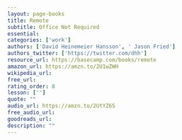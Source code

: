```yaml
---
layout: page-books
title: Remote
subtitle: Office Not Required
essential: 
categories: ['work']
authors: ['David Heinemeier Hansson', ' Jason Fried']
authors_twitter: ['https://twitter.com/dhh']
resource_url: https://basecamp.com/books/remote
amazon_url: https://amzn.to/2U1wZWH
wikipedia_url: 
free_url: 
rating_order: 8
lesson: ['']
quote: ""
audio_url: https://amzn.to/2UtYZ6S
free_audio_url: 
goodreads_url: 
description: ""
---
```

